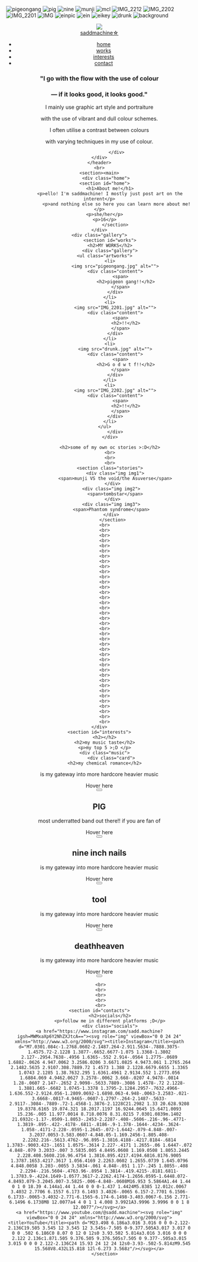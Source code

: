 ![pigeongang](https://github.com/user-attachments/assets/694be0cf-aa3a-4a36-ac97-89947ec2d887)
![pig](https://github.com/user-attachments/assets/43813c17-5368-4bbd-b86d-25d72d28caf6)
![nine](https://github.com/user-attachments/assets/96ad7e38-9c29-466f-a247-fb4bfb87c37f)
![munji](https://github.com/user-attachments/assets/6b8cf749-7511-4662-9f5c-238a98c235a4)
![mcl](https://github.com/user-attachments/assets/65b21d07-f012-42a0-a6b7-1f5a90250e76)
![IMG_2212](https://github.com/user-attachments/assets/7023387d-f6e2-4f6b-922e-2094527260ab)
![IMG_2202](https://github.com/user-attachments/assets/2fadc2d6-2632-44db-aef4-7510634044c9)
![IMG_2201](https://github.com/user-attachments/assets/88e14600-5021-43d8-adfc-12a9bc547e0c)
![IMG](https://github.com/user-attachments/assets/df5b13a4-cd12-4f22-aa82-802fb6ca2e5d)
![einpic](https://github.com/user-attachments/assets/c4908df6-18a0-4b67-a394-c0a6a2fbb02f)
![ein](https://github.com/user-attachments/assets/818e6363-fd04-42d4-b0d5-fd873a898f40)
![eikey](https://github.com/user-attachments/assets/68779256-f1b8-46cc-aab1-2a39298205fd)
![drunk](https://github.com/user-attachments/assets/d5203a06-0eff-48a3-b2db-2ae29a8a5454)
![background](https://github.com/user-attachments/assets/efe7c566-5342-44de-ac0c-a08cb2f603d9)

<!DOCTYPE html>
<head>
    <meta charset="UTF=8">
        <meta http-equiv="X-UA-Compatible" content="IE=edge">
        <meta nanme="viewpoint" content="width=device, initial-scale=1">
        <title>nagvigation bar</title>
        <link rel="stylesheet" href="styles.css">
</head>
<body>
    <header>
        <div class="container">
           <div class="profilepic">
            <img src="ein.jpg">
          <nav class="navbar">
         <div class="navdiv">
         <div class="logo"><a href="#">saddmachine☆</a></div>
          <ul>
                <li><a href="#home">home</a></li>
                <li><a href="#works">works</a></li>
                <li><a href="#interests">interests</a></li>
                <li><a href="#contacts">contact</a></li>
           </ul>
          </nav>
        </div>
   <div class="yap">
    <h3>"I go with the flow with the use of colour</h3>
        <h3>— if it looks good, it looks good."</h3>
                    <p>I mainly use graphic art style and portraiture</p>
                    <p> with the use of vibrant and dull colour schemes.</p>
                        <p> I often utilise a contrast between colours</p>
                        <p> with varying techniques in my use of colour.</p>
                       
                 </div>
    </div>
    </header>
    <br>
    <section><main>
         <div class="home">
        <section id="home">
            <h1>About me!</h1>
            <p>ello! I'm saddmachine! I mostly just post art on the interent</p>
                 <p>and nothing else so here you can learn more about me!</p>
        <p>she/her</p>
        <p>16</p>
                </section>
    </div>
    <div class="gallery">
            <section id="works">
            <h2>MY WORKS</h2>
            <div class="gallery">
        <ul class="artworks">
            <li>
                <img src="pigeongang.jpg" alt="">
                <div class="content">
                    <span>
                        <h2>pigeon gang!!</h2>
                    </span>
                </div>
            </li>
            <li>
                <img src="IMG_2201.jpg" alt="">
                <div class="content">
                    <span>
                        <h2>!!</h2>
                    </span>
                </div>
            </li>
            <li>
                <img src="drunk.jpg" alt="">
                <div class="content">
                    <span>
                        <h2>G o d w t f!!</h2>
                    </span>
                </div>
            </li>
            <li>
                <img src="IMG_2202.jpg" alt="">
                <div class="content">
                    <span>
                        <h2>!!</h2>
                    </span>
                </div>
            </li>
        </ul>
                </div>
            </div>
            
            <h2>some of my own oc stories >:D</h2>
            <br>
            <br>
            <br>
            <section class="stories">
                <div class="img img1">
                <span>munji VS the void/the Asuverse</span>
              </div>
             <div class="img img2">
                <span>tombstar</span>
              </div>
             <div class="img img3">
             <span>Phantom syndrome</span>
             </div>
              </section>
        <br>
        <br>
        <br>
        <br>
        <br>
        <br>
        <br>
        <br>
        <br>
        <br>
        <br>
        <br>
        <br>
        <br>
        <br>
        <br>
        <br>
        <br>
        <br>
        <br>
        <br>
        <br>
        <br>
        <br>
        <br>
        <br>
        <br>
        <br>
        <br>
        <br>
        <br>
        <br>
        <br>
        <br>
        <br>
        <br>
        <br>
        <br>
        <br>
    </div>
    <section id="interests">
        <h2></h2>
        <h2>my music taste</h2>
        <p>my top 5 >;D </p>
        <div class="music">
             <div class="card">
        <h2>my chemical romance</h2>
<p>is my gateway into more hardcore heavier music </p>
<span>Hover here</span>
<div cLass="pic"></div>
<button></button>
    </div>
<div class="card card2">
    <h2>PIG</h2>
<p>most underratted band out there!! if you are fan of </p>
<span>Hover here</span>
<div cLass="pic"></div>
<button></button>
</div>

<div class="card card3">
    <h2>nine inch nails</h2>
<p>is my gateway into more hardcore heavier music </p>
<span>Hover here</span>
<div cLass="pic"></div>
<button></button>
</div>
<div class="card card4">
    <h2>tool</h2>
<p>is my gateway into more hardcore heavier music </p>
<span>Hover here</span>
<div cLass="pic"></div>
<button></button>
</div>
<div class="card card5">
    <h2>deathheaven</h2>
<p>is my gateway into more hardcore heavier music </p>
<span>Hover here</span>
<div cLass="pic"></div>
<button></button>
        </div>
     </section>


     <br>
     <br>
     <br>
     <br>
     <br>
    <section id="contacts">
            <h2>socials</h2>
            <p>follow me in different platforms ;D</p>
            <div class="socials">
    <a href="https://www.instagram.com/sadd.machine?igsh=MWMxaXp6Y2NhZXJtcA=="><svg role="img" viewBox="0 0 24 24" xmlns="http://www.w3.org/2000/svg"><title>Instagram</title><path d="M7.0301.084c-1.2768.0602-2.1487.264-2.911.5634-.7888.3075-1.4575.72-2.1228 1.3877-.6652.6677-1.075 1.3368-1.3802 2.127-.2954.7638-.4956 1.6365-.552 2.914-.0564 1.2775-.0689 1.6882-.0626 4.947.0062 3.2586.0206 3.6671.0825 4.9473.061 1.2765.264 2.1482.5635 2.9107.308.7889.72 1.4573 1.388 2.1228.6679.6655 1.3365 1.0743 2.1285 1.38.7632.295 1.6361.4961 2.9134.552 1.2773.056 1.6884.069 4.9462.0627 3.2578-.0062 3.668-.0207 4.9478-.0814 1.28-.0607 2.147-.2652 2.9098-.5633.7889-.3086 1.4578-.72 2.1228-1.3881.665-.6682 1.0745-1.3378 1.3795-2.1284.2957-.7632.4966-1.636.552-2.9124.056-1.2809.0692-1.6898.063-4.948-.0063-3.2583-.021-3.6668-.0817-4.9465-.0607-1.2797-.264-2.1487-.5633-2.9117-.3084-.7889-.72-1.4568-1.3876-2.1228C21.2982 1.33 20.628.9208 19.8378.6165 19.074.321 18.2017.1197 16.9244.0645 15.6471.0093 15.236-.005 11.977.0014 8.718.0076 8.31.0215 7.0301.0839m.1402 21.6932c-1.17-.0509-1.8053-.2453-2.2287-.408-.5606-.216-.96-.4771-1.3819-.895-.422-.4178-.6811-.8186-.9-1.378-.1644-.4234-.3624-1.058-.4171-2.228-.0595-1.2645-.072-1.6442-.079-4.848-.007-3.2037.0053-3.583.0607-4.848.05-1.169.2456-1.805.408-2.2282.216-.5613.4762-.96.895-1.3816.4188-.4217.8184-.6814 1.3783-.9003.423-.1651 1.0575-.3614 2.227-.4171 1.2655-.06 1.6447-.072 4.848-.079 3.2033-.007 3.5835.005 4.8495.0608 1.169.0508 1.8053.2445 2.228.408.5608.216.96.4754 1.3816.895.4217.4194.6816.8176.9005 1.3787.1653.4217.3617 1.056.4169 2.2263.0602 1.2655.0739 1.645.0796 4.848.0058 3.203-.0055 3.5834-.061 4.848-.051 1.17-.245 1.8055-.408 2.2294-.216.5604-.4763.96-.8954 1.3814-.419.4215-.8181.6811-1.3783.9-.4224.1649-1.0577.3617-2.2262.4174-1.2656.0595-1.6448.072-4.8493.079-3.2045.007-3.5825-.006-4.848-.0608M16.953 5.5864A1.44 1.44 0 1 0 18.39 4.144a1.44 1.44 0 0 0-1.437 1.4424M5.8385 12.012c.0067 3.4032 2.7706 6.1557 6.173 6.1493 3.4026-.0065 6.157-2.7701 6.1506-6.1733-.0065-3.4032-2.771-6.1565-6.174-6.1498-3.403.0067-6.156 2.771-6.1496 6.1738M8 12.0077a4 4 0 1 1 4.008 3.9921A3.9996 3.9996 0 0 1 8 12.0077"/></svg></a>
    <a href="https://www.youtube.com/@sadd.machine"><svg role="img" viewBox="0 0 24 24" xmlns="http://www.w3.org/2000/svg"><title>YouTube</title><path d="M23.498 6.186a3.016 3.016 0 0 0-2.122-2.136C19.505 3.545 12 3.545 12 3.545s-7.505 0-9.377.505A3.017 3.017 0 0 0 .502 6.186C0 8.07 0 12 0 12s0 3.93.502 5.814a3.016 3.016 0 0 0 2.122 2.136c1.871.505 9.376.505 9.376.505s7.505 0 9.377-.505a3.015 3.015 0 0 0 2.122-2.136C24 15.93 24 12 24 12s0-3.93-.502-5.814zM9.545 15.568V8.432L15.818 12l-6.273 3.568z"/></svg></a>
        </section>
 </div>
    </main>
    </div>
    </main>
    </section>
</body>
</html>
